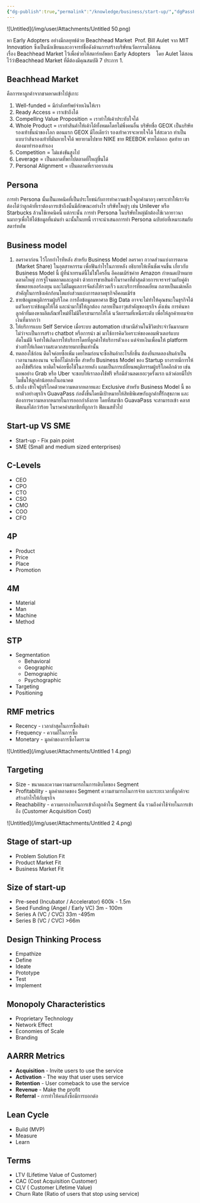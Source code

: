 ```yaml
---
{"dg-publish":true,"permalink":"/knowledge/business/start-up/","dgPassFrontmatter":true}
---
```


![Untitled](/img/user/Attachments/Untitled 50.png)

หา Early Adopters อย่างมีกลยุทธ์ด้วย Beachhead Market  Prof. Bill Aulet จาก MIT Innovation ซึ่งเป็นนักเขียนและอาจารย์ชื่อดังด้านการสร้างบริษัทนวัตกรรมได้สอนเรื่อง Beachhead Market ไว้เพื่อช่วยให้สตาร์ทอัพหา Early Adopters    โดย Aulet ได้สอนไว้ว่าBeachhead Market ที่ดีต้องมีคุณสมบัติ 7 ประการ
1. 
## ****Beachhead Market****
คือการหาลูกค้าจากชาดหาดเข้าไปสู่เกาะ
1. Well-funded = มีกำลังทรัพย์จ่ายเงินให้เรา
2. Ready Access = เราเข้าถึงได้
3. Compelling Value Proposition = เราทำให้เค้าประทับใจได้
4. Whole Product = เราทำสินค้าให้เค้าได้ทั้งหมดโดยไม่พึ่งคนอื่น
    บริษัทชื่อ GEOX เป็นบริษัทรองเท้าชั้นนำของโลก ตอนแรก GEOX มีไอเดียว่า รองเท้าควรจะหายใจได้ ใส่สะดวก ทำเป็นแบบว่าส้นรองเท้าที่มันหายใจได้ พยายามไปขาย NIKE ขาย REEBOK ขายไม่ออก สุดท้าย เขาต้องมาทำรองเท้าเอง
5. Competition = ไม่แข่งขันสูงไป
6. Leverage = เป็นตลาดที่พาไปตลาดที่ใหญ่ขึ้นได้
7. Personal Alignment = เป็นตลาดที่เราอยากเล่น
## Persona
การทำ Persona นั้นเป็นเทคนิคที่เป็นประโยชน์กับการทำความเข้าใจลูกค้ามากๆ เพราะทำให้เราจับต้องได้ว่าลูกค้าที่เราต้องการเข้าถึงนั้นมีลักษณะอย่างไร บริษัทใหญ่ๆ เช่น Unilever หรือ Starbucks ล้วนใช้เทคนิคนี้ แต่กระนั้น การทำ Persona ในบริษัทใหญ่มักต้องใช้เวลายาวนานมากๆเพื่อให้ได้ข้อมูลที่แม่นยำ ฉะนั้นในบทนี้ เราจะนำเสนอการทำ Persona ฉบับย่อที่เหมาะสมกับสตาร์ทอัพ
## Business model
1. ลดราคาก่อน ไว้โกยกำไรทีหลัง สำหรับ Business Model ลดราคา กวาดส่วนแบ่งการตลาด (Market Share) ในอุตสาหกรรม เพื่อฟันกำไรในภายหลัง อธิบายให้เห็นชัดเจนขึ้น เกี่ยวกับ Business Model นี้ ผู้ที่นำเทรนด์นี้ไม่ใช่ใครอื่น อีคอมเมิร์ซค่าย Amazon กำหนดเป้าหมายตลาดใหญ่ การจู่โจมตลาดและลูกค้า ด้วยการขายสินค้าในราคาที่ต่ำสุดด้วยการเจรจาร่วมกับคู่ค้าซัพพลายเออร์ลงทุน และไม่ลืมดูแลการจัดส่งให้รวดเร็ว และบริการที่ยอดเยี่ยม กลายเป็นแม่เหล็กสำคัญในการชิงเค้กก้อนโตแย่งส่วนแบ่งการตลาดธุรกิจอีคอมเมิร์ซ
2. ขายข้อมูลพฤติกรรมผู้บริโภค การถือข้อมูลมหาศาล Big Data อาจจะไม่ทำให้คุณชนะในธุรกิจได้ แต่วิเคราะห์ข้อมูลให้ได้ และนำมาใช้ให้ถูกต้อง กลายเป็นอาวุธสำคัญของธุรกิจ ดังเช่น การค้นหาลูกค้าที่มองหาผลิตภัณฑ์ใหม่ที่ไม่มีใครสามารถให้ได้ นวัตกรรมที่เหนือระดับ เพื่อให้ลูกค้ายอมจ่ายเงินที่มากกว่า
3. ให้บริการแบบ Self Service เมื่อระบบ automation เข้ามามีส่วนในชีวิตประจำวันมากมาย ไม่ว่าจะเป็นการสร้าง chatbot หรือการนำ ai มาใช้การคิดวิเคราะห์ของคอมพิวเตอร์แบบอัตโนมัติ จึงทำให้เกิดการให้บริการโดยที่ลูกค้าให้บริการตัวเอง แต่จ่ายเงินเพื่อนให้ platform ช่วงทำให้เกิดความสะดวกสบายมากขึ้นเท่านั้น
4. ทดลองใช้ก่อน ติดใจค่อยซื้อเพิ่ม เคยไหมก่อนจะซื้อสินค้าอะไรสักชิ้น ต้องยืนทดลองสินค้าเป็นเวลานานสองนาน จะซื้อก็ไม่กล้าซื้อ สำหรับ Business Model ของ Startup บางรายมีการให้ลองใช้ฟรีก่อน หาติดใจค่อยซื้อใช้ในภายหลัง แถมเป็นการเปลี่ยนพฤติกรรมผู้บริโภคอีกด้วย เช่น แอพอย่าง Grab หรือ Uber จะชอบให้เราลองใช้ฟรี หรือมีส่วนลดเยอะๆครั้งแรก แล้วค่อยมีโปรโมชั่นให้ลูกค้าน้อยลงในอนาคต
5. เข้าถึง เข้าใจผู้บริโภคด้วยความหลากหลายและ Exclusive สำหรับ Business Model นี้ ขอยกตัวอย่างธุรกิจ GuavaPass ก่อตั้งขึ้นโดยมีเป้าหมายให้สิทธิพิเศษกับลูกค้าที่ัรักสุขภาพ และต้องการความหลากหมายในการออกกำลังกาย โดยที่สมาชิก GuavaPass จะสามารถเข้า คลาสฟิตเนสได้กว่าร้อย ในราคาค่าสมาชิกที่ถูกกว่า ฟิตเนสทั่วไป
## Start-up VS SME
- Start-up - Fix pain point
- SME (Small and medium sized enterprises)
## C-Levels
- CEO
- CPO
- CTO
- CSO
- CMO
- COO
- CFO
## 4P
- Product
- Price
- Place
- Promotion
## 4M
- Material
- Man
- Machine
- Method
## STP
- Segmentation
    - Behavioral
    - Geographic
    - Demographic
    - Psychographic
- Targeting
- Positioning
## RMF metrics
- Recency - เวลาล่าสุดในการซื้อสินค้า
- Frequency - ความถี่ในการซื้อ
- Monetary - มูลค่าของการซื้อโดยรวม

![Untitled](/img/user/Attachments/Untitled 1 4.png)
## **Targeting**
- Size - ขนาดและความความสามารถในการเติบโตของ Segment
- Profitability - มูลค่าตลาดของ Segment ความสามารถในการจ่าย และระยะเวลาที่ลูกค้าจะสร้างกำไรให้กับธุรกิจ
- Reachability - ความยากง่ายในการเข้าถึงลูกค้าใน Segment นั้น รวมถึงค่าใช้จ่ายในการเข้าถึง (Customer Acquisition Cost)

![Untitled](/img/user/Attachments/Untitled 2 4.png)
## Stage of start-up
- Problem Solution Fit
- Product Market Fit
- Business Market Fit
## Size of start-up
- Pre-seed (Incubator / Accelerator) 600k - 1.5m
- Seed Funding (Angel / Early VC) 3m - 100m
- Series A (VC / CVC) 33m -495m
- Series B (VC / CVC) >66m
## Design Thinking Process
- Empathize
- Define
- Ideate
- Prototype
- Test
- Implement
## Monopoly Characteristics
- Proprietary Technology
- Network Effect
- Economies of Scale
- Branding
## AARRR Metrics
- **Acquisition** - Invite users to use the service
- **Activation** - The way that user uses service
- **Retention** - User comeback to use the service
- **Revenue** - Make the profit
- **Referral** - การทำให้คนสั่งซื้อมีการบอกต่อ
## Lean Cycle
- Build (MVP)
- Measure
- Learn
## Terms
- LTV (Lifetime Value of Customer)
- CAC (Cost Acquisition Customer)
- CLV ( Customer Lifetime Value)
- Churn Rate (Ratio of users that stop using service)